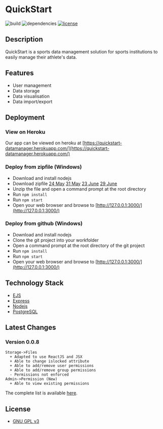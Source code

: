 # QuickStart

![build](https://img.shields.io/badge/build-passing-brightgreen) ![dependencies](https://img.shields.io/badge/dependencies-latest-brightgreen) [![license](https://img.shields.io/badge/license-GPL%20v3-blue)](https://www.gnu.org/licenses/gpl-3.0)

## Description

QuickStart is a sports data management solution for sports institutions to easily manage their athlete's data.

## Features

- User management
- Data storage
- Data visualisation
- Data import/export

## Deployment

### View on Heroku

Our app can be viewed on heroku at [https://quickstart-datamanager.herokuapp.com/](https://quickstart-datamanager.herokuapp.com/)

### Deploy from zipfile (Windows)

- Download and install nodejs
- Download zipfile [24 May](https://drive.google.com/file/d/1OdouPIk8n-BRW2tIRmN9nT4a7RI--VcN/view) [31 May](https://drive.google.com/file/d/1c_XkkagLiHwEOL5JImbZ6u6J3ekGmMjH/view?usp=sharing) [23 June](https://drive.google.com/file/d/1c_XkkagLiHwEOL5JImbZ6u6J3ekGmMjH/view?usp=sharing) [29 June](https://drive.google.com/file/d/1sVudqLOzZ7CUZyOXpw44UrqktO-JdAu8/view?usp=sharing)
- Unzip the file and open a command prompt at the root directory
- Run `npm install`
- Run `npm start`
- Open your web browser and browse to [http://127.0.0.1:3000/](http://127.0.0.1:3000/)

### Deploy from github (Windows)

- Download and install nodejs
- Clone the git project into your workfolder
- Open a command prompt at the root directory of the git project
- Run `npm install`
- Run `npm start`
- Open your web browser and browse to [http://127.0.0.1:3000/](http://127.0.0.1:3000/)

## Technology Stack

- [EJS](https://ejs.co/)
- [Express](https://expressjs.com/)
- [Nodejs](https://nodejs.org/en/)
- [PostgreSQL](https://www.postgresql.org/)

## Latest Changes

### Version 0.0.8
```
Storage->Files
  + Adapted to use ReactJS and JSX
  + Able to change islocked attribute
  + Able to add/remove user permissions
  + Able to add/remove group permissions
  - Permissions not enforced
Admin->Permission (New)
  + Able to view existing permissions
```

The complete list is available [here](CHANGELOG.md).

## License

- [GNU GPL v3](LICENSE)
